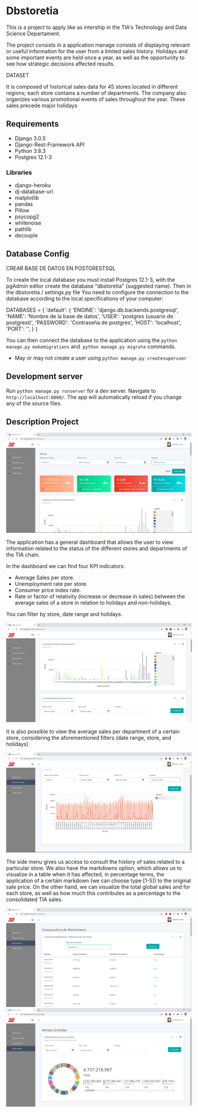 # Dbstoretia

This is a project to apply like as intership in the TIA's Technology and Data Science Departament.

The project consists in a application manage consists of displaying relevant or useful information for the user from a limited sales history. Holidays and some important events are held once a year, as well as the opportunity to see how strategic decisions affected results.

DATASET

It is composed of historical sales data for 45 stores located in different regions; each store contains a number of departments. The company also organizes various promotional events of sales throughout the year. These sales precede major holidays


## Requirements
- Django 3.0.5
- Django-Rest-Framework API
- Python 3.8.3
- Postgres 12.1-3

### Libraries
- django-heroku
- dj-database-url
- matplotlib
- pandas
- Pillow
- psycopg2
- whitenoise
- pathlib
- decouple


## Database Config

CREAR BASE DE DATOS EN POSTGRESTSQL

To create the local database you must install Postgres 12.1-3, with the pgAdmin editor create the database "dbstoretia" (suggested name). Then in the dbstoretia / settings.py file
You need to configure the connection to the database according to the local specifications of your computer:

DATABASES = {
    'default': {
        'ENGINE': 'django.db.backends.postgresql',
        'NAME': 'Nombre de la base de datos',
        'USER': 'postgres (usuario de postgrest)',
        'PASSWORD': 'Contraseña de postgres',
        'HOST': 'localhost',
        'PORT': '',
    }
}

You can then connect the database to the application using the `python manage.py makemigrations` and` python manage.py migrate` commands.
- May or may not create a user using `python manage.py createsuperuser`


## Development server

Run `python manage.py runserver` for a dev server. Navigate to `http://localhost:8000/`. The app will automatically reload if you change any of the source files.


## Description Project

![Alt text](https://github.com/NeythLevanest/dashboardstore/blob/main/screenshots/dashboard1.png "Dashboard")

The application has a general dashboard that allows the user to view information related to the status of the different stores and departments of the TIA chain.

In the dashboard we can find four KPI indicators:
- Average Sales per store.
- Unemployment rate per store.
- Consumer price index rate.
- Rate or factor of relativity (increase or decrease in sales) between the average sales of a store in relation to holidays and non-holidays.

You can filter by store, date range and holidays.



![Alt text](https://github.com/NeythLevanest/dashboardstore/blob/main/screenshots/dashboard2.png "Dashboard Departamentos")

It is also possible to view the average sales per department of a certain store, considering the aforementioned filters (date range, store, and holidays)

![Alt text](https://github.com/NeythLevanest/dashboardstore/blob/main/screenshots/dashboard3.png "Dashboard Options Chart")

The side menu gives us access to consult the history of sales related to a particular store. We also have the markdowns option, which allows us to visualize in a table when it has affected, in percentage terms, the application of a certain markdown (we can choose type [1-5]) to the original sale price. On the other hand, we can visualize the total global sales and for each store, as well as how much this contributes as a percentage to the consolidated TIA sales.

![Alt text](https://github.com/NeythLevanest/dashboardstore/blob/main/screenshots/dashboard4.png "Dashboard Options Chart")
![Alt text](https://github.com/NeythLevanest/dashboardstore/blob/main/screenshots/dashboard5.png "Dashboard Options Chart")

